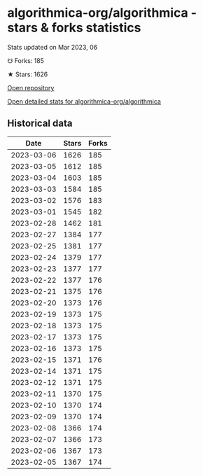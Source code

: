 # algorithmica-org/algorithmica - stars & forks statistics

Stats updated on Mar 2023, 06

☋ Forks: 185

★ Stars: 1626

[Open repository](https://github.com/algorithmica-org/algorithmica)

[Open detailed stats for algorithmica-org/algorithmica](https://reviewgithub.com/rep/algorithmica-org/algorithmica)

## Historical data
| Date | Stars | Forks |
|------|-------|-------|
| 2023-03-06 | 1626 | 185 | 
| 2023-03-05 | 1612 | 185 | 
| 2023-03-04 | 1603 | 185 | 
| 2023-03-03 | 1584 | 185 | 
| 2023-03-02 | 1576 | 183 | 
| 2023-03-01 | 1545 | 182 | 
| 2023-02-28 | 1462 | 181 | 
| 2023-02-27 | 1384 | 177 | 
| 2023-02-25 | 1381 | 177 | 
| 2023-02-24 | 1379 | 177 | 
| 2023-02-23 | 1377 | 177 | 
| 2023-02-22 | 1377 | 176 | 
| 2023-02-21 | 1375 | 176 | 
| 2023-02-20 | 1373 | 176 | 
| 2023-02-19 | 1373 | 175 | 
| 2023-02-18 | 1373 | 175 | 
| 2023-02-17 | 1373 | 175 | 
| 2023-02-16 | 1373 | 175 | 
| 2023-02-15 | 1371 | 176 | 
| 2023-02-14 | 1371 | 175 | 
| 2023-02-12 | 1371 | 175 | 
| 2023-02-11 | 1370 | 175 | 
| 2023-02-10 | 1370 | 174 | 
| 2023-02-09 | 1370 | 174 | 
| 2023-02-08 | 1366 | 174 | 
| 2023-02-07 | 1366 | 173 | 
| 2023-02-06 | 1367 | 173 | 
| 2023-02-05 | 1367 | 174 | 


